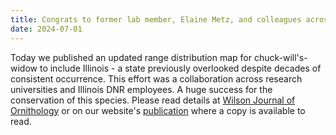 ```yaml
---
title: Congrats to former lab member, Elaine Metz, and colleagues across Illinois on updating known distribution of chuck-will's-widow! Out today in Wilson Journal of Ornithology!
date: 2024-07-01
---
```


Today we published an updated range distribution map for chuck-will's-widow to include Illinois - a state previously overlooked despite decades of consistent occurrence. This effort was a collaboration across research universities and Illinois DNR employees. A huge success for the conservation of this species. Please read details at [Wilson Journal of Ornithology](https://bioone.org/journals/the-wilson-journal-of-ornithology/volume-136/issue-3/23-00071/Long-term-occurrence-of-Chuck-wills-widow-Antrostomus-carolinensis-beyond/10.1676/23-00071.full) or on our website's [publication](https://peaselab.com/publication/) where a copy is available to read. 


